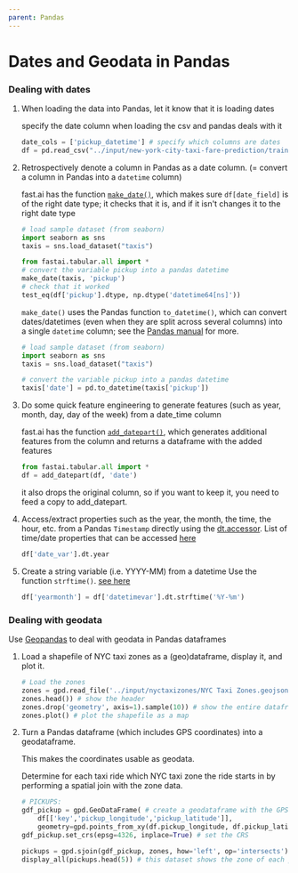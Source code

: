 ```yaml
---
parent: Pandas 
---
```


# Dates and Geodata in Pandas
### Dealing with dates
1. When loading the data into Pandas, let it know that it is loading dates

	specify the date column when loading the csv and pandas deals with it
	```python
	date_cols = ['pickup_datetime'] # specify which columns are dates
	df = pd.read_csv("../input/new-york-city-taxi-fare-prediction/train.csv", parse_dates = date_cols)
	```

2. Retrospectively denote a column in Pandas as a date column. (= convert a column in Pandas into a `datetime` column)

	fast.ai has the function [`make_date()`](https://docs.fast.ai/tabular.core.html#make_date), which makes sure `df[date_field]` is of the right date type; it checks that it is, and if it isn't changes it to the right date type
	```python
	# load sample dataset (from seaborn)
	import seaborn as sns
	taxis = sns.load_dataset("taxis")
	
	from fastai.tabular.all import *
	# convert the variable pickup into a pandas datetime
	make_date(taxis, 'pickup')
	# check that it worked
	test_eq(df['pickup'].dtype, np.dtype('datetime64[ns]'))
	```
	
	`make_date()` uses the Pandas function `to_datetime()`, which can convert dates/datetimes (even when they are split across several columns) into a single `datetime` column; see the [Pandas manual](https://pandas.pydata.org/pandas-docs/stable/user_guide/timeseries.html#converting-to-timestamps) for more. 
	```python
	# load sample dataset (from seaborn)
	import seaborn as sns
	taxis = sns.load_dataset("taxis")

	# convert the variable pickup into a pandas datetime
	taxis['date'] = pd.to_datetime(taxis['pickup'])
	```
	

3. Do some quick feature engineering to generate features (such as year, month, day, day of the week) from a date_time column
	
	fast.ai has the function [`add_datepart()`](https://docs.fast.ai/tabular.core.html#add_datepart), which generates additional features from the column and returns a dataframe with the added features
	```python
	from fastai.tabular.all import * 
	df = add_datepart(df, 'date')
	```
	
	it also drops the original column, so if you want to keep it, you need to feed a copy to add_datepart.
	
4. Access/extract properties such as the year, the month, the time, the hour, etc. from a Pandas `Timestamp` directly using the [dt.accessor](https://pandas.pydata.org/pandas-docs/stable/user_guide/basics.html#dt-accessor). List of time/date properties that can be accessed [here](https://pandas.pydata.org/pandas-docs/stable/user_guide/timeseries.html#time-date-components)
	```python
	df['date_var'].dt.year
	```
	
5. Create a string variable (i.e. YYYY-MM) from a datetime
	Use the function ``strftime()``. [see here](https://dfrieds.com/data-analysis/create-year-month-column.html)
	```python	
	df['yearmonth'] = df['datetimevar'].dt.strftime('%Y-%m')
	```
	
### Dealing with geodata
Use [Geopandas](https://geopandas.org/gallery/create_geopandas_from_pandas.html) to deal with geodata in Pandas dataframes

1. Load a shapefile of NYC taxi zones as a (geo)dataframe, display it, and plot it.

	```python
	# Load the zones
	zones = gpd.read_file('../input/nyctaxizones/NYC Taxi Zones.geojson')
	zones.head()) # show the header
	zones.drop('geometry', axis=1).sample(10)) # show the entire dataframe, excluding the column geometry
	zones.plot() # plot the shapefile as a map
	```

2. Turn a Pandas dataframe (which includes GPS coordinates) into a geodataframe.

	This makes the coordinates usable as geodata.

	Determine for each taxi ride which NYC taxi zone the ride starts in by performing a spatial join with the zone data.

	```python
	# PICKUPS:
	gdf_pickup = gpd.GeoDataFrame( # create a geodataframe with the GPS coordinates of pickups
		df[['key','pickup_longitude','pickup_latitude']], 
		geometry=gpd.points_from_xy(df.pickup_longitude, df.pickup_latitude)) 
	gdf_pickup.set_crs(epsg=4326, inplace=True) # set the CRS

	pickups = gpd.sjoin(gdf_pickup, zones, how='left', op='intersects') # perform a spatial join between the GPS coordinates of pickups and the taxi zones
	display_all(pickups.head(5)) # this dataset shows the zone of each pickup
	```